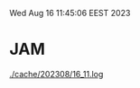 Wed Aug 16 11:45:06 EEST 2023
# JAM
<a href='./cache/202308/16_11.log'>./cache/202308/16_11.log</a>
